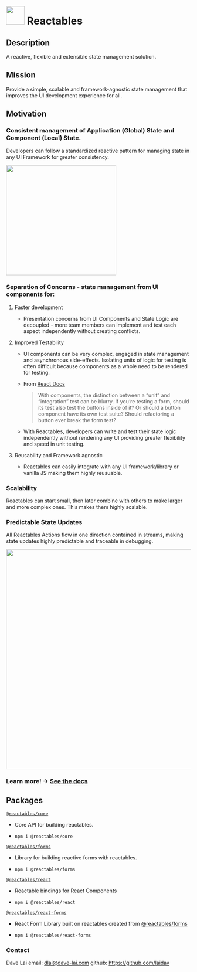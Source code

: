 # <img src="https://avatars.githubusercontent.com/u/145691934" width="50"> Reactables

## Description

A reactive, flexible and extensible state management solution.

## Mission
Provide a simple, scalable and framework-agnostic state management that improves the UI development experience for all.

## Motivation

### Consistent management of Application (Global) State and Component (Local) State.

Developers can follow a standardized reactive pattern for managing state in any UI Framework for greater consistency.  

<img src="https://github.com/reactables/reactables/blob/main/assets/docs/SlideNineStandardPattern.jpg?raw=true" height="300" />

### Separation of Concerns - state management from UI components for:

1. Faster development

    - Presentation concerns from UI Components and State Logic are decoupled - more team members can implement and test each aspect independently without creating conflicts.

1. Improved Testability

    - UI components can be very complex, engaged in state management and asynchronous side-effects. Isolating units of logic for testing is often difficult because components as a whole need to be rendered for testing.

    - From [React Docs](https://legacy.reactjs.org/docs/testing.html)

      > With components, the distinction between a “unit” and “integration” test can be blurry. If you’re testing a form, should its test also test the buttons inside of it? Or should a button component have its own test suite? Should refactoring a button ever break the form test?
    
    - With Reactables, developers can write and test their state logic independently without rendering any UI providing greater flexibility and speed in unit testing.

1. Reusability and Framework agnostic

    - Reactables can easily integrate with any UI framework/library or vanilla JS making them highly reusuable.

### Scalability

Reactables can start small, then later combine with others to make larger and more complex ones. This makes them highly scalable.

### Predictable State Updates 

All Reactables Actions flow in one direction contained in streams, making state updates highly predictable and traceable in debugging.

<img src="https://github.com/reactables/reactables/blob/main/assets/docs/SlideThreeScopedEffects.jpg?raw=true" width="600" />

### Learn more! -> [See the docs](https://github.com/reactables/reactables/tree/main/docs/src/content) 

## Packages

[`@reactables/core`](https://github.com/reactables/reactables/tree/main/packages/core) 

- Core API for building reactables.

- `npm i @reactables/core`

[`@reactables/forms`](https://github.com/reactables/reactables/tree/main/packages/forms)

- Library for building reactive forms with reactables.

- `npm i @reactables/forms`

[`@reactables/react`](https://github.com/reactables/reactables/tree/main/packages/react)

- Reactable bindings for React Components

- `npm i @reactables/react`

[`@reactables/react-forms`](https://github.com/reactables/reactables/tree/main/packages/react-forms)

- React Form Library built on reactables created from [@reactables/forms](https://github.com/reactables/reactables/tree/main/packages/forms)

- `npm i @reactables/react-forms`

### Contact

Dave Lai 
email: <a href="dlai@dave-lai.com">dlai@dave-lai.com</a>
github: https://github.com/laidav
